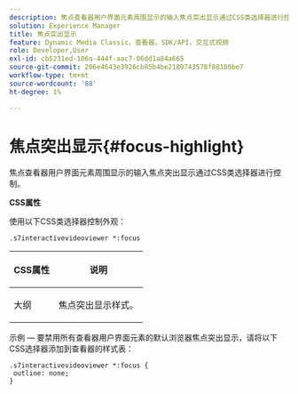 ```yaml
---
description: 焦点查看器用户界面元素周围显示的输入焦点突出显示通过CSS类选择器进行控制。
solution: Experience Manager
title: 焦点突出显示
feature: Dynamic Media Classic，查看器，SDK/API，交互式视频
role: Developer,User
exl-id: cb5231ed-106a-444f-aac7-06dd1a84a665
source-git-commit: 206e4643e3926cb85b4be2189743578f88180be7
workflow-type: tm+mt
source-wordcount: '88'
ht-degree: 1%

---
```


# 焦点突出显示{#focus-highlight}

焦点查看器用户界面元素周围显示的输入焦点突出显示通过CSS类选择器进行控制。

<!--<a id="section_061E550C1C1D4DB2BD663A898895B38C"></a>-->

**CSS属性**

使用以下CSS类选择器控制外观：

```
.s7interactivevideoviewer *:focus
```

<table id="table_94EE3F5BBE4547C0B4943471CEE7EDE4"> 
 <thead> 
  <tr> 
   <th colname="col1" class="entry"> <p> CSS属性 </p> </th> 
   <th colname="col2" class="entry"> <p>说明 </p> </th> 
  </tr> 
 </thead>
 <tbody> 
  <tr> 
   <td colname="col1"> <p> <span class="codeph"> 大纲  </span> </p> </td> 
   <td colname="col2"> <p>焦点突出显示样式。 </p> </td> 
  </tr> 
 </tbody> 
</table>

示例 — 要禁用所有查看器用户界面元素的默认浏览器焦点突出显示，请将以下CSS选择器添加到查看器的样式表：

```
.s7interactivevideoviewer *:focus { 
 outline: none; 
}
```
